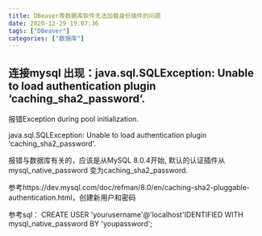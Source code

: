 ```yaml
---
title: DBeaver等数据库软件无法加载身份插件的问题
date: 2020-12-29 19:07:36
tags: ["DBeaver"]
categories: ["数据库"]
---
```


## 连接mysql 出现：java.sql.SQLException: Unable to load authentication plugin ‘caching_sha2_password‘.

报错Exception during pool initialization.

java.sql.SQLException: Unable to load authentication plugin 'caching_sha2_password'.

报错与数据库有关的，应该是从MySQL 8.0.4开始, 默认的认证插件从mysql_native_password 变为caching_sha2_password. 

参考https://dev.mysql.com/doc/refman/8.0/en/caching-sha2-pluggable-authentication.html，创建新用户和密码

参考sql：
 CREATE USER 'yourusername'@'localhost'IDENTIFIED WITH mysql_native_password BY 'youpassword';

